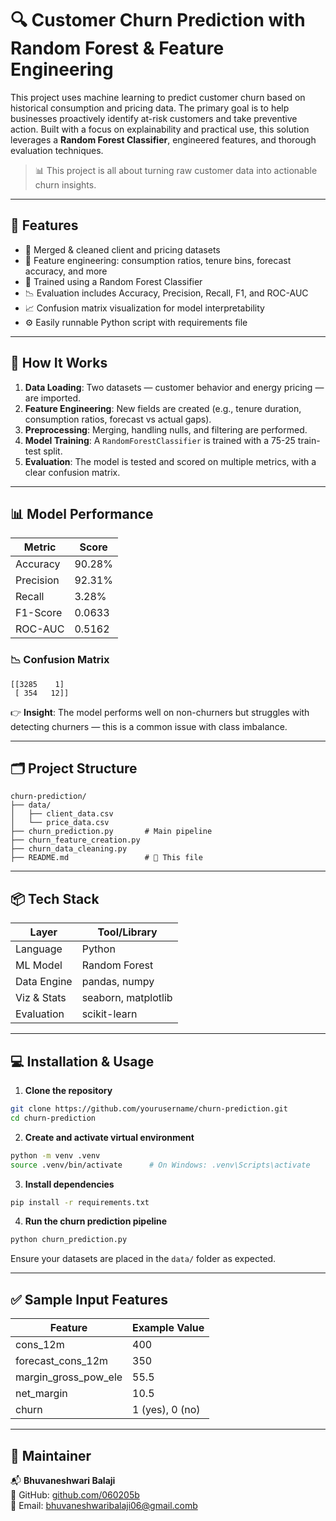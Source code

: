 # 🔍 Customer Churn Prediction with Random Forest & Feature Engineering

This project uses machine learning to predict customer churn based on historical consumption and pricing data. The primary goal is to help businesses proactively identify at-risk customers and take preventive action. Built with a focus on explainability and practical use, this solution leverages a **Random Forest Classifier**, engineered features, and thorough evaluation techniques.

> 📊 This project is all about turning raw customer data into actionable churn insights.

---

## 🚀 Features

- 📂 Merged & cleaned client and pricing datasets  
- 🧠 Feature engineering: consumption ratios, tenure bins, forecast accuracy, and more  
- 🌲 Trained using a Random Forest Classifier  
- 📉 Evaluation includes Accuracy, Precision, Recall, F1, and ROC-AUC  
- 📈 Confusion matrix visualization for model interpretability  
- ⚙️ Easily runnable Python script with requirements file  

---

## 🧠 How It Works

1. **Data Loading**: Two datasets — customer behavior and energy pricing — are imported.  
2. **Feature Engineering**: New fields are created (e.g., tenure duration, consumption ratios, forecast vs actual gaps).  
3. **Preprocessing**: Merging, handling nulls, and filtering are performed.  
4. **Model Training**: A `RandomForestClassifier` is trained with a 75-25 train-test split.  
5. **Evaluation**: The model is tested and scored on multiple metrics, with a clear confusion matrix.  

---

## 📊 Model Performance

| Metric      | Score     |
|-------------|-----------|
| Accuracy    | 90.28%    |
| Precision   | 92.31%    |
| Recall      | 3.28%     |
| F1-Score    | 0.0633    |
| ROC-AUC     | 0.5162    |

### 📉 Confusion Matrix
```
[[3285    1]
 [ 354   12]]
```
👉 **Insight**: The model performs well on non-churners but struggles with detecting churners — this is a common issue with class imbalance.

---

## 🗂️ Project Structure

```
churn-prediction/
├── data/
│   ├── client_data.csv
│   └── price_data.csv
├── churn_prediction.py       # Main pipeline
├── churn_feature_creation.py
├── churn_data_cleaning.py
├── README.md                 # 📘 This file
```

---

## 📦 Tech Stack

| Layer        | Tool/Library       |
|--------------|--------------------|
| Language     | Python             |
| ML Model     | Random Forest      |
| Data Engine  | pandas, numpy      |
| Viz & Stats  | seaborn, matplotlib|
| Evaluation   | scikit-learn       |

---

## 💻 Installation & Usage

1. **Clone the repository**
```bash
git clone https://github.com/yourusername/churn-prediction.git
cd churn-prediction
```

2. **Create and activate virtual environment**
```bash
python -m venv .venv
source .venv/bin/activate      # On Windows: .venv\Scripts\activate
```

3. **Install dependencies**
```bash
pip install -r requirements.txt
```

4. **Run the churn prediction pipeline**
```bash
python churn_prediction.py
```

Ensure your datasets are placed in the `data/` folder as expected.

---

## ✅ Sample Input Features

| Feature                | Example Value     |
|------------------------|-------------------|
| cons_12m               | 400               |
| forecast_cons_12m      | 350               |
| margin_gross_pow_ele   | 55.5              |
| net_margin             | 10.5              |
| churn                  | 1 (yes), 0 (no)   |

---

## 👤 Maintainer

📬 **Bhuvaneshwari Balaji**  
🔗 GitHub: [github.com/060205b](https://github.com/060205b)  
📧 Email: bhuvaneshwaribalaji06@gmail.comb

